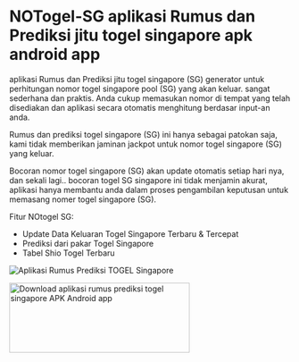 # NOTogel-SG aplikasi Rumus dan Prediksi jitu togel singapore apk android app
aplikasi Rumus dan Prediksi jitu togel singapore (SG) generator untuk perhitungan nomor togel singapore pool (SG) yang akan keluar. sangat sederhana dan praktis. Anda cukup memasukan nomor di tempat yang telah disediakan dan aplikasi secara otomatis menghitung berdasar input-an anda.

Rumus dan prediksi togel singapore (SG) ini hanya sebagai patokan saja, kami tidak memberikan jaminan jackpot untuk nomor togel singapore (SG) yang keluar.

Bocoran nomor togel singapore (SG) akan update otomatis setiap hari nya, dan sekali lagi.. bocoran togel SG singapore ini tidak menjamin akurat, aplikasi hanya membantu anda dalam proses pengambilan keputusan untuk memasang nomer togel singapore (SG).

Fitur NOtogel SG:
- Update Data Keluaran Togel Singapore Terbaru & Tercepat
- Prediksi dari pakar Togel Singapore
- Tabel Shio Togel Terbaru

![Aplikasi Rumus Prediksi TOGEL Singapore](https://play-lh.googleusercontent.com/w75s43iETzTl_O6WQ8uVd6a_wQXOPEK38EcMIptdsZvJiqGwGo5vq9Ka4FtLaEniLD8=w720-h310-rw)

<a href="https://play.google.com/store/apps/details?id=rz.rumusprediksi.togelsingapore" target="_blank"><img alt="Download aplikasi rumus prediksi togel singapore APK Android app" src="https://i.ibb.co/nnQBHcj/google-play-badge.png" width="323" height="125"></a>

